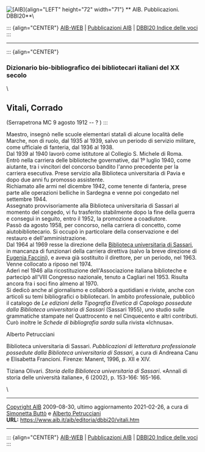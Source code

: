 ![\[AIB\]](/aib/wi/aibv72.gif){align="LEFT" height="72" width="71"}
** AIB. Pubblicazioni. DBBI20**\

::: {align="CENTER"}
[AIB-WEB](/) \| [Pubblicazioni AIB](/pubblicazioni/) \| [DBBI20 Indice
delle voci](dbbi20.htm)
:::

------------------------------------------------------------------------

::: {align="CENTER"}
### Dizionario bio-bibliografico dei bibliotecari italiani del XX secolo

\

## Vitali, Corrado

(Serrapetrona MC 9 agosto 1912 -- ? )
:::

Maestro, insegnò nelle scuole elementari statali di alcune località
delle Marche, non di ruolo, dal 1935 al 1939, salvo un periodo di
servizio militare, come ufficiale di fanteria, dal 1936 al 1938.\
Dal 1939 al 1940 lavorò come istitutore al Collegio S. Michele di Roma.\
Entrò nella carriera delle biblioteche governative, dal 1º luglio 1940,
come aiutante, tra i vincitori del concorso bandito l\'anno precedente
per la carriera esecutiva. Prese servizio alla Biblioteca universitaria
di Pavia e dopo due anni fu promosso assistente.\
Richiamato alle armi nel dicembre 1942, come tenente di fanteria, prese
parte alle operazioni belliche in Sardegna e venne poi congedato nel
settembre 1944.\
Assegnato provvisoriamente alla Biblioteca universitaria di Sassari al
momento del congedo, vi fu trasferito stabilmente dopo la fine della
guerra e conseguì in seguito, entro il 1952, la promozione a
coadiutore.\
Passò da agosto 1958, per concorso, nella carriera di concetto, come
aiutobibliotecario. Si occupò in particolare della conservazione e del
restauro e dell\'amministrazione.\
Dal 1964 al 1969 resse la direzione della [Biblioteca universitaria di
Sassari](/aib/stor/teche/ss-uni.htm), in mancanza di funzionari della
carriera direttiva (salvo la breve direzione di [Eugenia
Faccini](faccini.htm)), e aveva già sostituito il direttore, per un
periodo, nel 1963.\
Venne collocato a riposo nel 1974.\
Aderì nel 1946 alla ricostituzione dell\'Associazione italiana
biblioteche e partecipò all\'VIII Congresso nazionale, tenuto a Cagliari
nel 1953. Risulta ancora fra i soci fino almeno al 1970.\
Si dedicò anche al giornalismo e collaborò a quotidiani e riviste, anche
con articoli su temi bibliografici o bibliotecari. In ambito
professionale, pubblicò il catalogo de *Le edizioni della Tipografia
Elvetica di Capolago possedute dalla Biblioteca universitaria di
Sassari* (Sassari 1955), uno studio sulle grammatiche stampate nel
Quattrocento e nel Cinquecento e altri contributi. Curò inoltre le
*Schede di bibliografia sarda* sulla rivista «Ichnusa».

Alberto Petrucciani

Biblioteca universitaria di Sassari. *Pubblicazioni di letteratura
professionale possedute dalla Biblioteca universitaria di Sassari*, a
cura di Andreana Canu e Elisabetta Francioni. Firenze: Manent, 1996, p.
XII e XIV.

Tiziana Olivari. *Storia della Biblioteca universitaria di Sassari*.
«Annali di storia delle università italiane», 6 (2002), p. 153-166:
165-166.

\

------------------------------------------------------------------------

[Copyright AIB](/su-questo-sito/dichiarazione-di-copyright-aib-web/)
2009-08-30, ultimo aggiornamento 2021-02-26, a cura di [Simonetta
Buttò](/aib/redazione3.htm) e [Alberto
Petrucciani](/su-questo-sito/redazione-aib-web/)\
**URL:** https://www.aib.it/aib/editoria/dbbi20/vitali.htm

------------------------------------------------------------------------

::: {align="CENTER"}
[AIB-WEB](/) \| [Pubblicazioni AIB](/pubblicazioni/) \| [DBBI20 Indice
delle voci](dbbi20.htm)
:::
